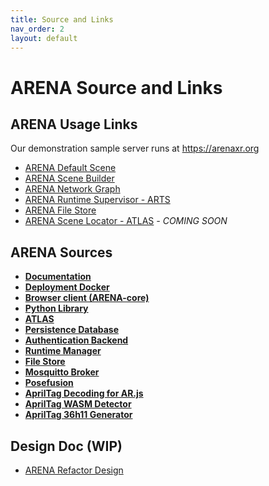 ```yaml
---
title: Source and Links
nav_order: 2
layout: default
---
```


# ARENA Source and Links

## ARENA Usage Links

Our demonstration sample server runs at https://arenaxr.org

- [ARENA Default Scene](https://arenaxr.org/)
- [ARENA Scene Builder](https://arenaxr.org/build/)
- [ARENA Network Graph](https://arenaxr.org/network/)
- [ARENA Runtime Supervisor - ARTS](https://arenaxr.org/arts/)
- [ARENA File Store](https://arenaxr.org/files/)
- [ARENA Scene Locator - ATLAS]()<em> - COMING SOON</em><!--https://atlas.conix.io -->

## ARENA Sources

- [**Documentation**](https://github.com/conix-center/ARENA)
- [**Deployment Docker**](https://github.com/conix-center/arena-services-docker)
- [**Browser client (ARENA-core)**](https://github.com/conix-center/ARENA-core)
- [**Python Library**](https://github.com/conix-center/ARENA-py)
- [**ATLAS**](https://github.com/conix-center/ATLAS)
- [**Persistence Database**](https://github.com/conix-center/arena-persist)
- [**Authentication Backend**](https://github.com/conix-center/arena-account)
- [**Runtime Manager**](https://github.com/conix-center/arena-runtime-browser)
- [**File Store**](https://github.com/conix-center/arena-store)
- [**Mosquitto Broker**](https://github.com/conix-center/ARENA-broker)
- [**Posefusion**](https://github.com/conix-center/posefusion)
- [**AprilTag Decoding for AR.js**](https://github.com/conix-center/AR.js/blob/master/README.md#apriltag-detection)
- [**AprilTag WASM Detector**](https://github.com/conix-center/apriltag-js-standalone)
- [**AprilTag 36h11 Generator**](https://github.com/conix-center/apriltag-gen)

## Design Doc (WIP)

- [ARENA Refactor Design](https://docs.google.com/presentation/d/1dc1RdlGROBYj1zIoPR8HX_RBIKn8-KRmNZscXVrdIs0/edit?ts=5dbc423f#slide=id.g606e93cce1_1_14)

[//]: # "some out of date?"
[//]: # "JSON message format"
[//]: # "PubSub topics"
[//]: # "Runtime notes"
[//]: # "Refactor"
[//]: # "Capability-based Access Control"
[//]: # "Cantrips (pre-ATLAS?"
